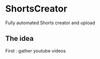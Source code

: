 # ShortsCreator
Fully automated Shorts creator and upload

## The idea 

First : gather youtube videos